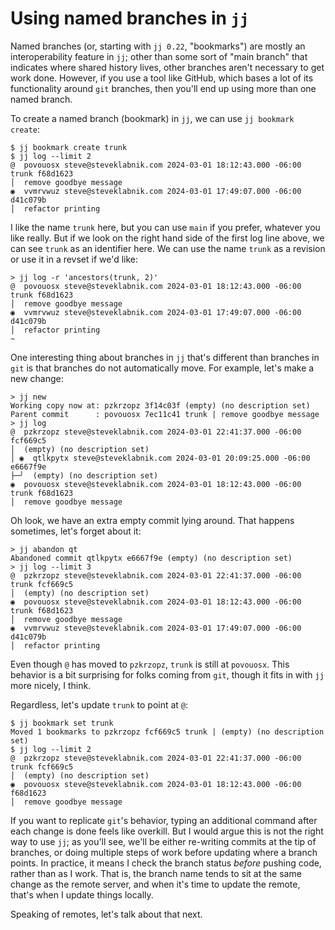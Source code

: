 # Using named branches in `jj`

Named branches (or, starting with `jj 0.22`, "bookmarks") are mostly an interoperability feature in `jj`; other than some
sort of "main branch" that indicates where shared history lives, other branches
aren't necessary to get work done. However, if you use a tool like GitHub, which
bases a lot of its functionality around `git` branches, then you'll end up using
more than one named branch.

To create a named branch (bookmark) in `jj`, we can use `jj bookmark create`:

```console
$ jj bookmark create trunk
$ jj log --limit 2
@  povouosx steve@steveklabnik.com 2024-03-01 18:12:43.000 -06:00 trunk f68d1623
│  remove goodbye message
◉  vvmrvwuz steve@steveklabnik.com 2024-03-01 17:49:07.000 -06:00 d41c079b
│  refactor printing
```

I like the name `trunk` here, but you can use `main` if you prefer, whatever you
like really. But if we look on the right hand side of the first log line above,
we can see `trunk` as an identifier here. We can use the name `trunk` as a
revision or use it in a revset if we'd like:

```console
> jj log -r 'ancestors(trunk, 2)'
@  povouosx steve@steveklabnik.com 2024-03-01 18:12:43.000 -06:00 trunk f68d1623
│  remove goodbye message
◉  vvmrvwuz steve@steveklabnik.com 2024-03-01 17:49:07.000 -06:00 d41c079b
│  refactor printing
~
```

One interesting thing about branches in `jj` that's different than branches
in `git` is that branches do not automatically move. For example, let's make a
new change:

```console
> jj new
Working copy now at: pzkrzopz 3f14c03f (empty) (no description set)
Parent commit      : povouosx 7ec11c41 trunk | remove goodbye message
> jj log
@  pzkrzopz steve@steveklabnik.com 2024-03-01 22:41:37.000 -06:00 fcf669c5
│  (empty) (no description set)
│ ◉  qtlkpytx steve@steveklabnik.com 2024-03-01 20:09:25.000 -06:00 e6667f9e
├─╯  (empty) (no description set)
◉  povouosx steve@steveklabnik.com 2024-03-01 18:12:43.000 -06:00 trunk f68d1623
│  remove goodbye message
```

Oh look, we have an extra empty commit lying around. That happens sometimes,
let's forget about it:

```console
> jj abandon qt
Abandoned commit qtlkpytx e6667f9e (empty) (no description set)
> jj log --limit 3
@  pzkrzopz steve@steveklabnik.com 2024-03-01 22:41:37.000 -06:00 trunk fcf669c5
│  (empty) (no description set)
◉  povouosx steve@steveklabnik.com 2024-03-01 18:12:43.000 -06:00 trunk f68d1623
│  remove goodbye message
◉  vvmrvwuz steve@steveklabnik.com 2024-03-01 17:49:07.000 -06:00 d41c079b
│  refactor printing
```

Even though `@` has moved to `pzkrzopz`, `trunk` is still at `povouosx`. This
behavior is a bit surprising for folks coming from `git`, though it fits in with
`jj` more nicely, I think.

Regardless, let's update `trunk` to point at `@`:

```console
$ jj bookmark set trunk
Moved 1 bookmarks to pzkrzopz fcf669c5 trunk | (empty) (no description set)
$ jj log --limit 2
@  pzkrzopz steve@steveklabnik.com 2024-03-01 22:41:37.000 -06:00 trunk fcf669c5
│  (empty) (no description set)
◉  povouosx steve@steveklabnik.com 2024-03-01 18:12:43.000 -06:00 f68d1623
│  remove goodbye message
```

If you want to replicate `git`'s behavior, typing an additional command after
each change is done feels like overkill. But I would argue this is not the right
way to use `jj`; as you'll see, we'll be either re-writing commits at the tip of
branches, or doing multiple steps of work before updating where a branch points.
In practice, it means I check the branch status *before* pushing code, rather
than as I work. That is, the branch name tends to sit at the same change as the
remote server, and when it's time to update the remote, that's when I update
things locally.

Speaking of remotes, let's talk about that next.
